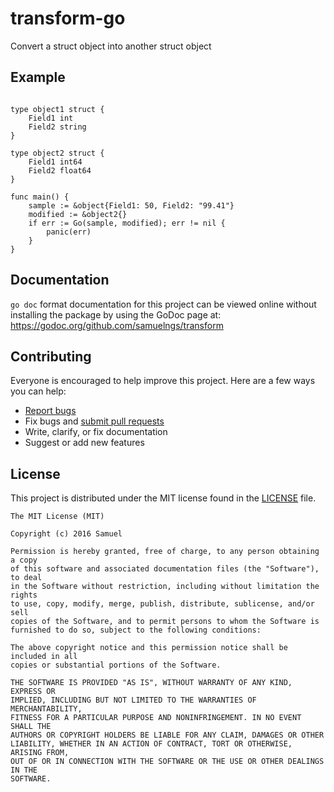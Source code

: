 # transform-go
Convert a struct object into another struct object

## Example

```

type object1 struct {
	Field1 int
	Field2 string
}

type object2 struct {
	Field1 int64
	Field2 float64
}

func main() {
    sample := &object{Field1: 50, Field2: "99.41"}
	modified := &object2{}
	if err := Go(sample, modified); err != nil {
        panic(err)
	}
}
```

## Documentation

`go doc` format documentation for this project can be viewed online without installing the package by using the GoDoc page at: https://godoc.org/github.com/samuelngs/transform

## Contributing

Everyone is encouraged to help improve this project. Here are a few ways you can help:

- [Report bugs](https://github.com/samuelngs/transform/issues)
- Fix bugs and [submit pull requests](https://github.com/samuelngs/transform/pulls)
- Write, clarify, or fix documentation
- Suggest or add new features

## License

This project is distributed under the MIT license found in the [LICENSE](./LICENSE) file.

```
The MIT License (MIT)

Copyright (c) 2016 Samuel

Permission is hereby granted, free of charge, to any person obtaining a copy
of this software and associated documentation files (the "Software"), to deal
in the Software without restriction, including without limitation the rights
to use, copy, modify, merge, publish, distribute, sublicense, and/or sell
copies of the Software, and to permit persons to whom the Software is
furnished to do so, subject to the following conditions:

The above copyright notice and this permission notice shall be included in all
copies or substantial portions of the Software.

THE SOFTWARE IS PROVIDED "AS IS", WITHOUT WARRANTY OF ANY KIND, EXPRESS OR
IMPLIED, INCLUDING BUT NOT LIMITED TO THE WARRANTIES OF MERCHANTABILITY,
FITNESS FOR A PARTICULAR PURPOSE AND NONINFRINGEMENT. IN NO EVENT SHALL THE
AUTHORS OR COPYRIGHT HOLDERS BE LIABLE FOR ANY CLAIM, DAMAGES OR OTHER
LIABILITY, WHETHER IN AN ACTION OF CONTRACT, TORT OR OTHERWISE, ARISING FROM,
OUT OF OR IN CONNECTION WITH THE SOFTWARE OR THE USE OR OTHER DEALINGS IN THE
SOFTWARE.
```
